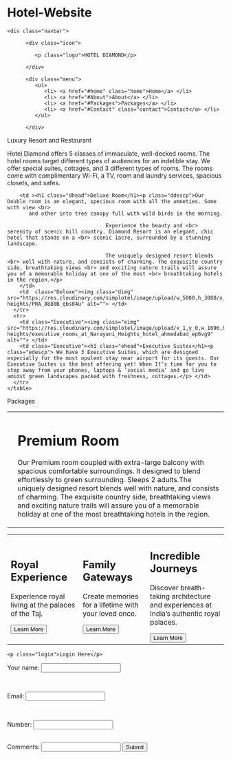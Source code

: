 # Hotel-Website
<!DOCTYPE html>
<html lang="en" dir="ltr">
  <head>
    <meta charset="utf-8">
    <title>HOTEL DIAMOND</title>
    <link rel="stylesheet" href="css/style.css">
    <link href="https://cdn.jsdelivr.net/npm/bootstrap@5.0.2/dist/css/bootstrap.min.css" rel="stylesheet" integrity="sha384-EVSTQN3/azprG1Anm3QDgpJLIm9Nao0Yz1ztcQTwFspd3yD65VohhpuuCOmLASjC" crossorigin="anonymous">
    <script src="https://cdn.jsdelivr.net/npm/@popperjs/core@2.9.2/dist/umd/popper.min.js" integrity="sha384-IQsoLXl5PILFhosVNubq5LC7Qb9DXgDA9i+tQ8Zj3iwWAwPtgFTxbJ8NT4GN1R8p" crossorigin="anonymous"></script>
    <script src="https://cdn.jsdelivr.net/npm/bootstrap@5.0.2/dist/js/bootstrap.min.js" integrity="sha384-cVKIPhGWiC2Al4u+LWgxfKTRIcfu0JTxR+EQDz/bgldoEyl4H0zUF0QKbrJ0EcQF" crossorigin="anonymous"></script>
  </head>

  <body>
    
<div class="main">
  <div class="colour">

    <div class="navbar">

          <div class="icon">

             <p class="logo">HOTEL DIAMOND</p>

          </div>

          <div class="menu">
             <ul>
                <li> <a href="#home" class="home">Home</a> </li>
                <li> <a href="#About">About</a> </li>
                <li> <a href="#Packages">Packages</a> </li>
                <li> <a href="#Contact" class="contact">Contact</a> </li>
             </ul>

          </div>
  </div>

  <!-- Content-->
</div>
  <div>
    <p class="contenthead">Luxury Resort and Restaurant </p>
    <p class="content">Hotel Diamond offers 5 classes of immaculate, well-decked rooms. The hotel rooms target different types of audiences for an indelible stay. We offer special suites, cottages, and 3 different types of rooms. The rooms come with complimentary Wi-Fi, a TV, room and laundry services, spacious closets, and safes.</p>
    <table>
      <tr>
        <td class="Premium"><img class="pimg" src="https://res.cloudinary.com/simplotel/image/upload/w_5000,h_3332/x_0,y_522,w_4997,h_2810,r_0,c_crop,q_80,fl_progressive/w_825,f_auto,c_fit/narayani-heights/PRA_8865B_mxgnyh" alt=""> </td>
        <td  class="Premium"><h1 class="phead">Premium Room</h1><p class="pdescp"> Our Premium room coupled with extra-large balcony with spacious comfortable surroundings. It designed to blend effortlessly to green surrounding. Sleeps 2 adults.The uniquely designed resort blends well with nature, and consists of charming. The exquisite country side, breathtaking views and exciting nature trails will assure you of a memorable holiday at one of the most breathtaking hotels in the region. </p></td>
      </tr>
      <tr>

        <td ><h1 class="dhead">Deluxe Room</h1><p class="ddescp">Our Double room is an elegant, specious room with all the amneties. Some with view <br>
           and other into tree canopy full with wild birds in the morning.

                                    Experience the beauty and <br> serenity of scenic hill country. Diamond Resort is an elegant, chic hotel that stands on a <br> scenic 1acre, surrounded by a stunning landscape.

                                    The uniquely designed resort blends <br> well with nature, and consists of charming. The exquisite country side, breathtaking views <br> and exciting nature trails will assure you of a memorable holiday at one of the most <br> breathtaking hotels in the region.</p>
        </td>
        <td  class="Deluxe"><img class="dimg" src="https://res.cloudinary.com/simplotel/image/upload/w_5000,h_3080/x_0,y_134,w_5000,h_2812,r_0,c_crop,q_80,fl_progressive/w_825,f_auto,c_fit/narayani-heights/PRA_8880B_qbs04u" alt=""> </td>
      </tr>
      <tr>
        <td class="Executive"><img class="eimg" src="https://res.cloudinary.com/simplotel/image/upload/x_1,y_0,w_1096,h_617,r_0,c_crop,q_80,fl_progressive/w_825,f_auto,c_fit/narayani-heights/executive_rooms_at_Narayani_Heights_hotel_ahmedabad_ep6vg9" alt=""> </td>
        <td class="Executive"><h1 class="ehead">Executive Suites</h1><p class="edescp"> We have 3 Executive Suites, which are designed especially for the most opulent stay near airport for its guests. Our Executive Suites is the best offering yet! When It’s time for you to step away from your phones, laptops & ‘social media’ and go live amidst green landscapes packed with freshness, cottages.</p> </td>
      </tr>
    </table>
  </div>

  <!-- Packages-->
  <div>
    <p class="package">Packages</p>
    <table>
      <tr class="all">
        <td><div class="one">
        <img src="https://www.tajhotels.com/content/dam/holidays/themes/royal-retreats/4x3/Winter_Royal_Retreats-4x3.jpg/jcr:content/renditions/cq5dam.web.323.323.jpeg" alt="">
        <h2 class="ptext">Royal Experience</h2>
        <p>Experience royal living at the palaces of the Taj.</p>
        <button type="button" class="btn btn-warning">Learn More</button>
      </div>
        </td>
        <td><div class="two">
        <img src="https://www.tajhotels.com/content/dam/holidays/themes/family-getaways/4x3/familygetaway4x3.jpg/jcr:content/renditions/cq5dam.web.323.323.jpeg" alt="">
        <h2  class="ptext">Family Gateways</h2>
        <p>Create memories for a lifetime with your loved once.</p>
        <button type="button" class="btn btn-warning">Learn More</button>
        </div>
        </td>
        <td><div class="three">
        <img src="https://www.tajhotels.com/content/dam/luxury/hotels/taj-chia-kutir-darjeeling/gallery/TCKD_PropDet_1253.jpg/jcr:content/renditions/cq5dam.web.323.323.jpeg" alt="">
        <h2  class="ptext">Incredible Journeys</h2>
        <p>Discover breath-taking architecture and experiences at India’s authentic royal palaces.</p>
        <button type="button" class="btn btn-warning">Learn More</button>
        </div>
        </td>
      </tr>
    </table>

</div>

  </div>

  <!-- user input  -->


    <p class="login">Login Here</p>
 <div class="form">
    <form  action="mailto:abc@gmail.com" method="post" enctype="text/plain">
  <p>  <label for="">Your name:</label>
    <input class="input" type="text" name="" value=""></p> <br>
    <p> <label for="">Email:</label>
     <input class="inpute" type="email" name="" value=""> </p> <br>
     <p> <label for="">Number:</label>
       <input class="inputn" type="number" name="" value=""> </p> <br>
    <label for="">Comments:</label>
    <input class="inputc" type="text" name="" value="">
    <button type="button" class="btn btn-dark">Submit</button>
    </form>
  </div>

  <!-- enquiery-->

  <div class="enquiery">

  </div>
</div>

  </body>
</html>
